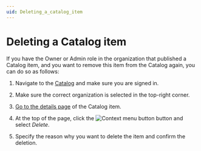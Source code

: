 ```yaml
---
uid: Deleting_a_catalog_item
---
```


# Deleting a Catalog item

If you have the Owner or Admin role in the organization that published a Catalog item, and you want to remove this item from the Catalog again, you can do so as follows:

1. Navigate to the [Catalog](https://catalog.dataminer.services/) and make sure you are signed in.

1. Make sure the correct organization is selected in the top-right corner.

1. [Go to the details page](xref:Looking_up_an_item_in_the_catalog) of the Catalog item.

1. At the top of the page, click the ![Context menu button](~/dataminer/images/Catalog_context_menu.png) button and select *Delete*.

1. Specify the reason why you want to delete the item and confirm the deletion.
